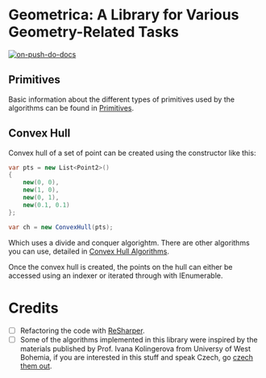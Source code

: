 # Geometrica: A Library for Various Geometry-Related Tasks

[![on-push-do-docs](https://github.com/tvomacka/Geometrica/actions/workflows/on-push-do-docs.yml/badge.svg)](https://github.com/tvomacka/Geometrica/actions/workflows/on-push-do-docs.yml)

## Primitives

Basic information about the different types of primitives used by the algorithms can be found in [Primitives](Docs/Primitives.md).

## Convex Hull

Convex hull of a set of point can be created using the constructor like this:

<!-- snippet: CreateConvexHull -->
```cs
var pts = new List<Point2>()
{
    new(0, 0),
    new(1, 0),
    new(0, 1),
    new(0.1, 0.1)
};

var ch = new ConvexHull(pts);
```
<!-- endSnippet -->

Which uses a divide and conquer algorightm. There are other algorithms you can use, detailed in [Convex Hull Algorithms](Docs/ConvexHull.md).

Once the convex hull is created, the points on the hull can either be accessed using an indexer or iterated through with IEnumerable.
<!-- snippet: AccessingPointsOnCH -->
<!-- endSnippet -->

# Credits

- [ ] Refactoring the code with [ReSharper](https://jb.gg/OpenSourceSupport).
- [ ] Some of the algorithms implemented in this library were inspired by the materials published by Prof. Ivana Kolingerova from Universy of West Bohemia, if you are interested in this stuff and speak Czech, go [czech them out](http://afrodita.zcu.cz/~kolinger/vyukaZCU.html#VAM).
